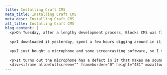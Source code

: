 ```yaml
---
title: Installing Craft CMS
meta_title: Installing Craft CMS
meta_desc: Installing Craft CMS
alt_title: Installing Craft CMS
blog_content: |
  <p>On Tuesday, after a lengthy development process, Blocks CMS was finally released as a Beta to the public and renamed <a href="http://pixelandtonic.com/">Craft CMS</a>. &nbsp;The guys behind Craft, <a href="http://pixelandtonic.com/">Pixel &amp; Tonic</a>, are well know in the Expression Engine community for creating high quality, essential add-ons for that platform, so this release has been eagerly anticipated.</p>
  
  <p>I downloaded it yesterday, spent a few hours digging around in it, and so far I&#39;m really impressed. It&#39;s in Beta, so there are sure to be some kinks to iron out, although I haven&#39;t noticed any yet.</p>
  
  <p>I just bought a microphone and some screencasting software, so I thought a quick little video showing the installation process would be a great way to break in my Vimeo account and test out the microphone.</p>
  
  <p>It turns out the microphone has a defect in it that makes me sound like a frog. Ha!</p>
  <div><iframe allowfullscreen="" frameborder="0" height="481" mozallowfullscreen="" src="http://player.vimeo.com/video/61232917" webkitallowfullscreen="" width="100%"></iframe></div>
---
```


